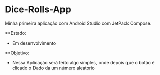 # Dice-Rolls-App
Minha primeira aplicação com Android Studio com JetPack Compose. 

**Estado:
- Em desenvolvimento

**Objetivo: 
- Nessa Aplicação será feito algo simples, onde depois que o botão é clicado o Dado da um número aleatorio
